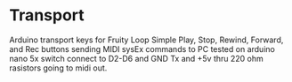 # Transport
Arduino transport keys for Fruity Loop
Simple Play, Stop, Rewind, Forward, and Rec buttons sending MIDI sysEx commands to PC
tested on arduino nano
5x switch connect to D2-D6 and GND
Tx and +5v thru 220 ohm rasistors going to midi out.

